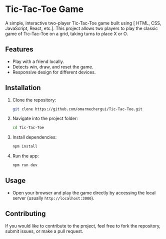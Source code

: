 
# Tic-Tac-Toe Game

A simple, interactive two-player Tic-Tac-Toe game built using [ HTML, CSS, JavaScript, React, etc.].
 This project allows two players to play the classic game of Tic-Tac-Toe on a grid, taking turns to place X or O.

## Features

- Play with a friend locally.
- Detects win, draw, and reset the game.
- Responsive design for different devices.

## Installation

1. Clone the repository:
   ```bash
   git clone https://github.com/omarmechergui/Tic-Tac-Toe.git
   ```

2. Navigate into the project folder:
   ```bash
   cd Tic-Tac-Toe
   ```

3. Install dependencies:
   ```bash
   npm install
   ```

4. Run the app:
   ```bash
   npm run dev
   ```

## Usage

- Open your browser and play the game directly by accessing the local server (usually `http://localhost:3000`).

## Contributing

If you would like to contribute to the project, feel free to fork the repository, submit issues, or make a pull request.

